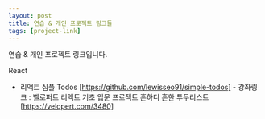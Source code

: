 ```yaml
---
layout: post
title: 연습 & 개인 프로젝트 링크들
tags: [project-link]
---
```


연습 & 개인 프로젝트 링크입니다.

 React
  - 리액트 심플 Todos [https://github.com/lewisseo91/simple-todos] - 강좌링크 : 벨로퍼트 리액트 기초 입문 프로젝트 흔하디 흔한 투두리스트[https://velopert.com/3480]